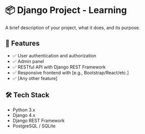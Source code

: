 # 📦 Django Project - Learning

A brief description of your project, what it does, and its purpose.

## 🚀 Features

- ✅ User authentication and authorization
- ✅ Admin panel
- ✅ RESTful API with Django REST Framework
- ✅ Responsive frontend with [e.g., Bootstrap/React/etc.]
- ✅ [Any other feature]

## 🛠️ Tech Stack

- Python 3.x
- Django 4.x
- Django REST Framework
- PostgreSQL / SQLite